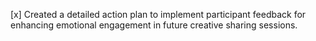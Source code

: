 [x] Created a detailed action plan to implement participant feedback for enhancing emotional engagement in future creative sharing sessions.